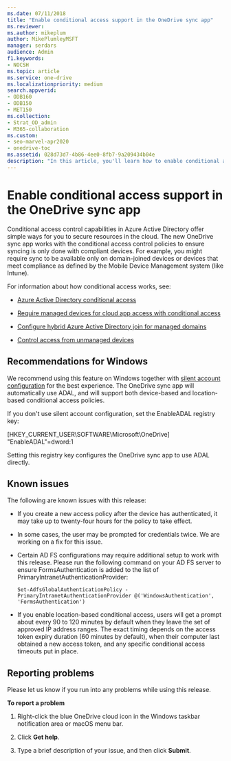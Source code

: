 ```yaml
---
ms.date: 07/11/2018
title: "Enable conditional access support in the OneDrive sync app"
ms.reviewer: 
ms.author: mikeplum
author: MikePlumleyMSFT
manager: serdars
audience: Admin
f1.keywords:
- NOCSH
ms.topic: article
ms.service: one-drive
ms.localizationpriority: medium
search.appverid:
- ODB160
- ODB150
- MET150
ms.collection: 
- Strat_OD_admin
- M365-collaboration
ms.custom:
- seo-marvel-apr2020
- onedrive-toc
ms.assetid: 028d73d7-4b86-4ee0-8fb7-9a209434b04e
description: "In this article, you'll learn how to enable conditional access in the new OneDrive sync app."
---
```


# Enable conditional access support in the OneDrive sync app

Conditional access control capabilities in Azure Active Directory offer simple ways for you to secure resources in the cloud. The new OneDrive sync app works with the conditional access control policies to ensure syncing is only done with compliant devices. For example, you might require sync to be available only on domain-joined devices or devices that meet compliance as defined by the Mobile Device Management system (like Intune).
  
For information about how conditional access works, see:
  
- [Azure Active Directory conditional access](/azure/active-directory/conditional-access/)
    
- [Require managed devices for cloud app access with conditional access](/azure/active-directory/conditional-access/require-managed-devices)
    
- [Configure hybrid Azure Active Directory join for managed domains](/azure/active-directory/devices/hybrid-azuread-join-managed-domains)

- [Control access from unmanaged devices](/sharepoint/control-access-from-unmanaged-devices#block-or-limit-access-to-a-specific-sharepoint-site-or-onedrive)
    
## Recommendations for Windows

We recommend using this feature on Windows together with [silent account configuration](use-silent-account-configuration.md) for the best experience. The OneDrive sync app will automatically use ADAL, and will support both device-based and location-based conditional access policies.

If you don't use silent account configuration, set the EnableADAL registry key:

[HKEY_CURRENT_USER\SOFTWARE\Microsoft\OneDrive] 
"EnableADAL"=dword:1

Setting this registry key configures the OneDrive sync app to use ADAL directly.
  
## Known issues

The following are known issues with this release:
  
- If you create a new access policy after the device has authenticated, it may take up to twenty-four hours for the policy to take effect.
    
- In some cases, the user may be prompted for credentials twice. We are working on a fix for this issue.
    
- Certain AD FS configurations may require additional setup to work with this release. Please run the following command on your AD FS server to ensure FormsAuthentication is added to the list of PrimaryIntranetAuthenticationProvider:
    
     `Set-AdfsGlobalAuthenticationPolicy -PrimaryIntranetAuthenticationProvider @('WindowsAuthentication', 'FormsAuthentication')`
    
- If you enable location-based conditional access, users will get a prompt about every 90 to 120 minutes by default when they leave the set of approved IP address ranges. The exact timing depends on the access token expiry duration (60 minutes by default), when their computer last obtained a new access token, and any specific conditional access timeouts put in place.
    
## Reporting problems

Please let us know if you run into any problems while using this release.
  
 **To report a problem**
  
1. Right-click the blue OneDrive cloud icon in the Windows taskbar notification area or macOS menu bar.
    
2. Click **Get help**.
    
3. Type a brief description of your issue, and then click **Submit**. 

